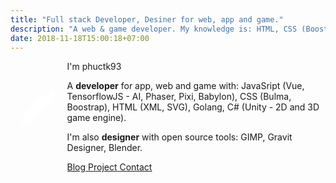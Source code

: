 ```yaml
---
title: "Full stack Developer, Desiner for web, app and game."
description: "A web & game developer. My knowledge is: HTML, CSS (Boostrap, Bulma), Javascript (Pure JS, VueJS, Phaser, Pixi, Tensorflow.js), TypeScript, Golang, C# (Unity), Python (Tensorflow, AI). I can also designer: 3d model, logo, banner,… with Blender, GIMP, GravitDesigner."
date: 2018-11-18T15:00:18+07:00
---
```


<div class="columns">
	<div class="column">
		<svg height="310px" width="210px"><path id="p1" d="m 15.119057,143.16367 c -3e-6,-53.231373 40.614165,-96.383929 90.714283,-96.383931 50.10012,-2e-6 90.71429,43.152555 90.71429,96.383931 0,53.23137 -40.61417,96.38392 -90.71429,96.38392 -50.100114,0 -90.71428,-43.15255 -90.714283,-96.38392 v 150.81252" style="fill:none;fill-opacity:1;stroke:#fff;stroke-width:16;stroke-linecap:round;stroke-linejoin:round;stroke-miterlimit:4;stroke-dasharray:none;stroke-opacity:1" /><path id="p2" d="m 160.2619,145.43155 c 0,22.01118 -10.37403,42.35034 -27.21429,53.35593 -16.84026,11.00559 -37.58831,11.00559 -54.428568,0 C 61.778784,187.78189 51.404757,167.44273 51.404758,145.43155" style="fill:none;stroke:#fff;stroke-width:16;stroke-linecap:round;stroke-linejoin:round;stroke-miterlimit:4;stroke-dasharray:180;stroke-dashoffset:180;stroke-opacity:1"></path></svg>
	</div>
	<div class="column">
		<div class="title" id="title">I'm phuctk93</div>
		<div id="in-main" class="is-size-4">
		<p>A <b>developer</b> for app, web and game with: JavaSript (Vue, TensorflowJS - AI, Phaser, Pixi, Babylon), CSS (Bulma, Boostrap), HTML (XML, SVG), Golang, C# (Unity - 2D and 3D game engine). </p>
		<p>I'm also <b>designer</b> with open source tools: GIMP, Gravit Designer, Blender. </p>
		<p>
			<a class="button is-info is-medium" href="#blog">
				<span class="icon">
					<i class="fas fa-book-open"></i>
				</span>
				<span>Blog</span>
			</a>
			<a class="button is-success is-medium" href="#projects">
				<span class="icon">
					<i class="fas fa-tasks"></i>
				</span>
				<span>Project</span>
			</a>
			<a class="button is-danger is-medium" href="#contact">
				<span class="icon">
					<i class="fas fa-address-card"></i>
				</span>
				<span>Contact</span>
			</a>
		</p>
		</div>
	</div>
</div>
<script src="https://cdnjs.cloudflare.com/ajax/libs/gsap/2.1.3/plugins/CSSPlugin.min.js"></script>
<script src="https://cdnjs.cloudflare.com/ajax/libs/gsap/2.1.3/easing/EasePack.min.js"></script>
<script src="https://cdnjs.cloudflare.com/ajax/libs/gsap/2.1.3/TweenLite.min.js"></script>
<script src="js/index.js"></script>